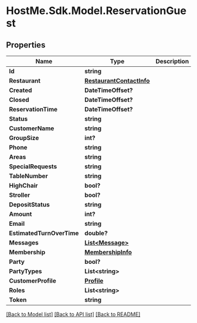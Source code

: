# HostMe.Sdk.Model.ReservationGuest
## Properties

Name | Type | Description | Notes
------------ | ------------- | ------------- | -------------
**Id** | **string** |  | [optional] 
**Restaurant** | [**RestaurantContactInfo**](RestaurantContactInfo.md) |  | [optional] 
**Created** | **DateTimeOffset?** |  | [optional] 
**Closed** | **DateTimeOffset?** |  | [optional] 
**ReservationTime** | **DateTimeOffset?** |  | [optional] 
**Status** | **string** |  | [optional] 
**CustomerName** | **string** |  | [optional] 
**GroupSize** | **int?** |  | [optional] 
**Phone** | **string** |  | [optional] 
**Areas** | **string** |  | [optional] 
**SpecialRequests** | **string** |  | [optional] 
**TableNumber** | **string** |  | [optional] 
**HighChair** | **bool?** |  | [optional] 
**Stroller** | **bool?** |  | [optional] 
**DepositStatus** | **string** |  | [optional] 
**Amount** | **int?** |  | [optional] 
**Email** | **string** |  | [optional] 
**EstimatedTurnOverTime** | **double?** |  | [optional] 
**Messages** | [**List&lt;Message&gt;**](Message.md) |  | [optional] 
**Membership** | [**MembershipInfo**](MembershipInfo.md) |  | [optional] 
**Party** | **bool?** |  | [optional] 
**PartyTypes** | **List&lt;string&gt;** |  | [optional] 
**CustomerProfile** | [**Profile**](Profile.md) |  | [optional] 
**Roles** | **List&lt;string&gt;** |  | [optional] 
**Token** | **string** |  | [optional] 

[[Back to Model list]](../README.md#documentation-for-models) [[Back to API list]](../README.md#documentation-for-api-endpoints) [[Back to README]](../README.md)

